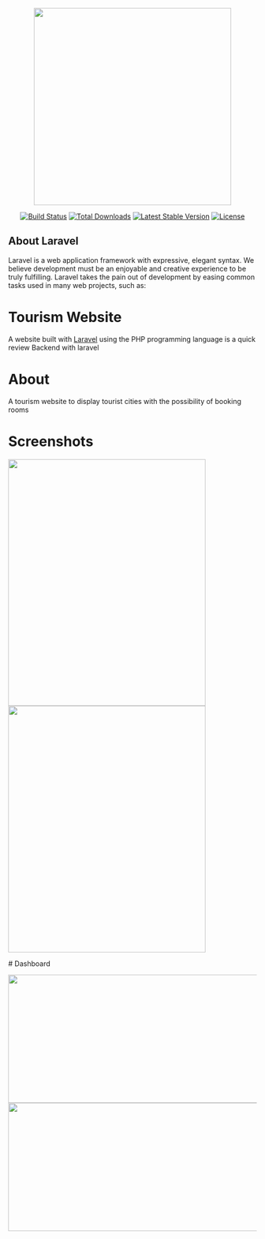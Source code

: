 <p align="center"><a href="https://laravel.com" target="_blank"><img src="https://raw.githubusercontent.com/laravel/art/master/logo-lockup/5%20SVG/2%20CMYK/1%20Full%20Color/laravel-logolockup-cmyk-red.svg" width="400"></a></p>

<p align="center">
<a href="https://travis-ci.org/laravel/framework"><img src="https://travis-ci.org/laravel/framework.svg" alt="Build Status"></a>
<a href="https://packagist.org/packages/laravel/framework"><img src="https://poser.pugx.org/laravel/framework/d/total.svg" alt="Total Downloads"></a>
<a href="https://packagist.org/packages/laravel/framework"><img src="https://poser.pugx.org/laravel/framework/v/stable.svg" alt="Latest Stable Version"></a>
<a href="https://packagist.org/packages/laravel/framework"><img src="https://poser.pugx.org/laravel/framework/license.svg" alt="License"></a>
</p>

## About Laravel

Laravel is a web application framework with expressive, elegant syntax. We believe development must be an enjoyable and creative experience to be truly fulfilling. Laravel takes the pain out of development by easing common tasks used in many web projects, such as:

# Tourism Website

A website built with [Laravel](https://laravel.com/) using the PHP programming language is a quick review Backend with laravel

# About
A tourism website to display tourist cities with the possibility of booking rooms

# Screenshots

<p float="center">
 <img Screenshot (98) src="https://user-images.githubusercontent.com/55716560/196050917-a7334f74-ff09-4a7c-8c72-76edefec5eb2.png" width="400" height="500"/>
 <img Screenshot (100) src="https://user-images.githubusercontent.com/55716560/196050966-f184326b-c309-4852-a0e2-665c1108e927.png" width="400" height="500"/>


</p>
# Dashboard
<p float="center">
 <img Screenshot (98) src="https://user-images.githubusercontent.com/55716560/196052380-ddeb9fcc-f5b1-4c9b-aa20-8af853ec3ca1.png" width="600" height="260"/>
 <img Screenshot (100) src="https://user-images.githubusercontent.com/55716560/196052382-5e02f690-4241-457d-8907-4abe4880dd21.png" width="600" height="260"/>




</p>

